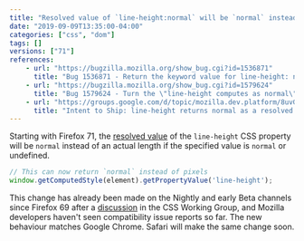 ```yaml
---
title: "Resolved value of `line-height:normal` will be `normal` instead of pixels"
date: "2019-09-09T13:35:00-04:00"
categories: ["css", "dom"]
tags: []
versions: ["71"]
references:
    - url: "https://bugzilla.mozilla.org/show_bug.cgi?id=1536871"
      title: "Bug 1536871 - Return the keyword value for line-height: normal in getComputedStyle."
    - url: "https://bugzilla.mozilla.org/show_bug.cgi?id=1579624"
      title: "Bug 1579624 - Turn the \"line-height computes as normal\" pref on for release users."
    - url: "https://groups.google.com/d/topic/mozilla.dev.platform/8uvGB3BCpl8/discussion"
      title: "Intent to Ship: line-height returns normal as a resolved value."
---
```

Starting with Firefox 71, the [resolved value](https://developer.mozilla.org/docs/Web/CSS/resolved_value) of the `line-height` CSS property will be `normal` instead of an actual length if the specified value is `normal` or undefined.

```js
// This can now return `normal` instead of pixels
window.getComputedStyle(element).getPropertyValue('line-height');
```

This change has already been made on the Nightly and early Beta channels since Firefox 69 after a [discussion](https://github.com/w3c/csswg-drafts/issues/3749) in the CSS Working Group, and Mozilla developers haven't seen compatibility issue reports so far. The new behaviour matches Google Chrome. Safari will make the same change soon.
